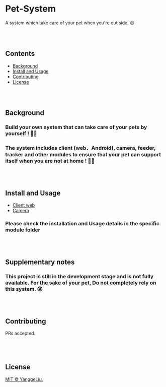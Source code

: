 # Pet-System

A system which take care of your pet when you're out side. 😊

<br>
<br>

## Contents
- [Background](#background)
- [Install and Usage](#install-and-usage)
- [Contributing](#contributing)
- [License](#license)

<br>
<br>

## Background

### Build your own system that can take care of your pets by yourself ! 🐱‍🏍

### The system includes client (web、Android), camera, feeder, tracker and other modules to ensure that your pet can support itself when you are not at home ! 🐱‍🏍

<br>
<br>

## Install and Usage

- [Client web](../code/web/README.md)
- [Camera](../code/cam_device/README.md)

### Please check the installation and Usage details in the specific module folder

<br>
<br>

## Supplementary notes

### This project is still in the development stage and is not fully available. For the sake of your pet, **Do not completely rely on this system**. 😟

<br>
<br>

## Contributing

PRs accepted.

### 

<br>
<br>

## License

[MIT © YanggeLiu.](../LICENSE)
